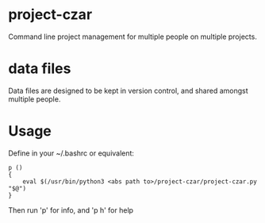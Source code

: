 # project-czar

Command line project management for multiple people on multiple projects.


# data files

Data files are designed to be kept in version control, and shared amongst
multiple people. 

# Usage

Define in your ~/.bashrc or equivalent:

    p ()
    {
        eval $(/usr/bin/python3 <abs path to>/project-czar/project-czar.py "$@")
    }

Then run 'p' for info, and 'p h' for help




	
	




